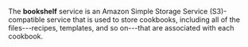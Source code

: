 The **bookshelf** service is an Amazon Simple Storage Service
(S3)-compatible service that is used to store cookbooks, including all
of the files---recipes, templates, and so on---that are associated with
each cookbook.